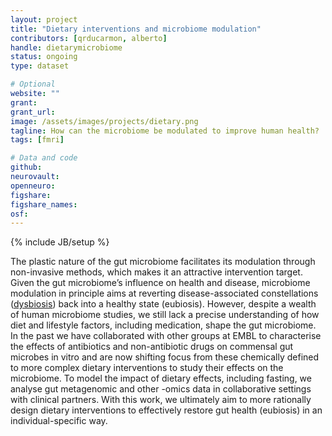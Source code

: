 ```yaml
---
layout: project
title: "Dietary interventions and microbiome modulation"
contributors: [qrducarmon, alberto]
handle: dietarymicrobiome
status: ongoing
type: dataset

# Optional
website: ""
grant:
grant_url:
image: /assets/images/projects/dietary.png
tagline: How can the microbiome be modulated to improve human health?
tags: [fmri]

# Data and code
github:
neurovault:
openneuro:
figshare:
figshare_names:
osf:
---
```

{% include JB/setup %}

The plastic nature of the gut microbiome facilitates its modulation through non-invasive methods, which makes it an attractive intervention target. Given the gut microbiome’s influence on health and disease, microbiome modulation in principle aims at reverting disease-associated constellations ([dysbiosis](/projects/gut-dysbiosis-disease-association)) back into a healthy state (eubiosis). However, despite a wealth of human microbiome studies, we still lack a precise understanding of how diet and lifestyle factors, including medication, shape the gut microbiome. In the past we have collaborated with other groups at EMBL to characterise the effects of antibiotics and non-antibiotic drugs on commensal gut microbes in vitro and are now shifting focus from these chemically defined to more complex dietary interventions to study their effects on the microbiome. To model the impact of dietary effects, including fasting, we analyse gut metagenomic and other -omics data in collaborative settings with clinical partners. With this work, we ultimately aim to more rationally design dietary interventions to effectively restore gut health (eubiosis) in an individual-specific way.
